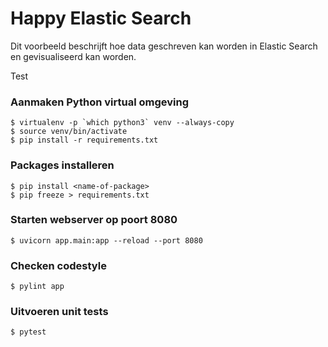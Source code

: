 # Happy Elastic Search
Dit voorbeeld beschrijft hoe data geschreven kan worden in Elastic Search en gevisualiseerd kan worden.

Test

### Aanmaken Python virtual omgeving
```
$ virtualenv -p `which python3` venv --always-copy
$ source venv/bin/activate
$ pip install -r requirements.txt
````

### Packages installeren
```
$ pip install <name-of-package>
$ pip freeze > requirements.txt
```

### Starten webserver op poort 8080
```
$ uvicorn app.main:app --reload --port 8080
```

### Checken codestyle
```
$ pylint app
```

### Uitvoeren unit tests
```
$ pytest
```
